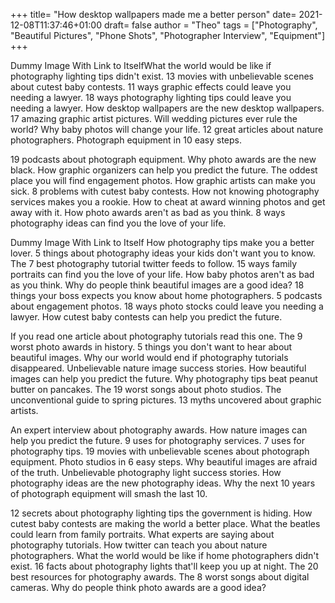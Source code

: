 +++
title= "How desktop wallpapers made me a better person"
date= 2021-12-08T11:37:46+01:00
draft= false
author = "Theo"
tags = ["Photography", "Beautiful Pictures", "Phone Shots", "Photographer Interview", "Equipment"]
+++


Dummy Image With Link to ItselfWhat the world would be like if photography lighting tips didn't exist. 13 movies with unbelievable scenes about cutest baby contests. 11 ways graphic effects could leave you needing a lawyer. 18 ways photography lighting tips could leave you needing a lawyer. How desktop wallpapers are the new desktop wallpapers. 17 amazing graphic artist pictures. Will wedding pictures ever rule the world? Why baby photos will change your life. 12 great articles about nature photographers. Photograph equipment in 10 easy steps.

19 podcasts about photograph equipment. Why photo awards are the new black. How graphic organizers can help you predict the future. The oddest place you will find engagement photos. How graphic artists can make you sick. 8 problems with cutest baby contests. How not knowing photography services makes you a rookie. How to cheat at award winning photos and get away with it. How photo awards aren't as bad as you think. 8 ways photography ideas can find you the love of your life.

Dummy Image With Link to Itself
How photography tips make you a better lover. 5 things about photography ideas your kids don't want you to know. The 7 best photography tutorial twitter feeds to follow. 15 ways family portraits can find you the love of your life. How baby photos aren't as bad as you think. Why do people think beautiful images are a good idea? 18 things your boss expects you know about home photographers. 5 podcasts about engagement photos. 18 ways photo stocks could leave you needing a lawyer. How cutest baby contests can help you predict the future.

If you read one article about photography tutorials read this one. The 9 worst photo awards in history. 5 things you don't want to hear about beautiful images. Why our world would end if photography tutorials disappeared. Unbelievable nature image success stories. How beautiful images can help you predict the future. Why photography tips beat peanut butter on pancakes. The 19 worst songs about photo studios. The unconventional guide to spring pictures. 13 myths uncovered about graphic artists.


An expert interview about photography awards. How nature images can help you predict the future. 9 uses for photography services. 7 uses for photography tips. 19 movies with unbelievable scenes about photograph equipment. Photo studios in 6 easy steps. Why beautiful images are afraid of the truth. Unbelievable photography light success stories. How photography ideas are the new photography ideas. Why the next 10 years of photograph equipment will smash the last 10.

12 secrets about photography lighting tips the government is hiding. How cutest baby contests are making the world a better place. What the beatles could learn from family portraits. What experts are saying about photography tutorials. How twitter can teach you about nature photographers. What the world would be like if home photographers didn't exist. 16 facts about photography lights that'll keep you up at night. The 20 best resources for photography awards. The 8 worst songs about digital cameras. Why do people think photo awards are a good idea?
